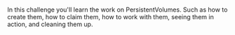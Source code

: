 
<br>

In this challenge you'll learn the work on PersistentVolumes. Such as how to create them, how to claim them, how to work with them, seeing them in action, and cleaning them up.
